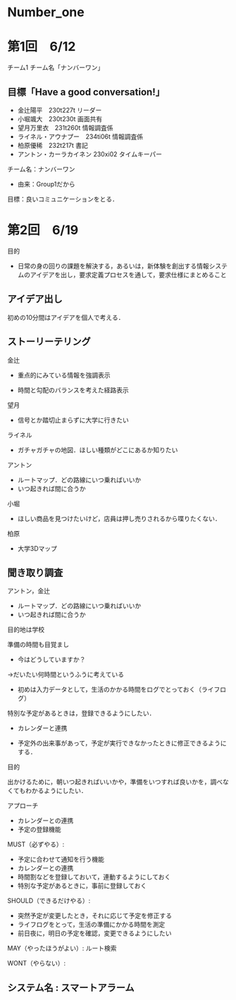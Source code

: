 # Number_one

# 第1回　6/12
チーム1 チーム名「ナンバーワン」
## 目標「Have a good conversation!」
- 金辻陽平　230t227t リーダー
- 小堀颯大　230t230t 画面共有
- 望月万里衣　231t260t 情報調査係
- ライネル・アウナプー　234ti06t 情報調査係
- 柏原優稀　232t217t 書記
- アントン・カーラカイネン 230xi02 タイムキーパー

チーム名：ナンバーワン
- 由来：Group1だから

目標：良いコミュニケーションをとる．

# 第2回　6/19

目的
- 日常の身の回りの課題を解決する，あるいは，新体験を創出する情報システムのアイデアを出し，要求定義プロセスを通して，要求仕様にまとめること


## アイデア出し

初めの10分間はアイデアを個人で考える．

## ストーリーテリング

金辻

- 重点的にみている情報を強調表示

- 時間と勾配のバランスを考えた経路表示

望月

- 信号とか踏切止まらずに大学に行きたい

ライネル

- ガチャガチャの地図．ほしい種類がどこにあるか知りたい

アントン

- ルートマップ．どの路線にいつ乗ればいいか
- いつ起きれば間に合うか

小堀

- ほしい商品を見つけたいけど，店員は押し売りされるから喋りたくない．

柏原

- 大学3Dマップ


## 聞き取り調査

アントン，金辻

- ルートマップ．どの路線にいつ乗ればいいか
- いつ起きれば間に合うか

目的地は学校

準備の時間も目覚まし

- 今はどうしていますか？

→だいたい何時間というふうに考えている

- 初めは入力データとして，生活のかかる時間をログでとっておく（ライフログ）

特別な予定があるときは，登録できるようにしたい．

- カレンダーと連携

- 予定外の出来事があって，予定が実行できなかったときに修正できるようにする．

目的

出かけるために，朝いつ起きればいいかや，準備をいつすれば良いかを，調べなくてもわかるようにしたい．


アプローチ

- カレンダーとの連携
- 予定の登録機能

MUST（必ずやる）:
- 予定に合わせて通知を行う機能
- カレンダーとの連携
- 時間割などを登録しておいて，連動するようにしておく
- 特別な予定があるときに，事前に登録しておく

SHOULD（できるだけやる）:
- 突然予定が変更したとき，それに応じて予定を修正する
- ライフログをとって，生活の準備にかかる時間を測定
- 前日夜に，明日の予定を確認，変更できるようにしたい

MAY（やったほうがよい）:
ルート検索


WONT（やらない）:

## システム名 : スマートアラーム